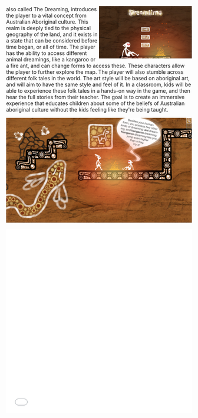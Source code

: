 <img src='/projects/dreamtime/images/menu.png' class='iconDetails' align="right" style="width:50%">
also called The Dreaming, introduces the player to a vital concept from Australian Aboriginal culture. This realm is deeply tied to the physical geography of the land, and it exists in a state that can be considered before time began, or all of time. The player has the ability to access different animal dreamings, like a kangaroo or a fire ant, and can change forms to access these. These characters allow the player to further explore the map. The player will also stumble across different folk tales in the world. The art style will be based on aboriginal art, and will aim to have the same style and feel of it. In a classroom, kids will be able to experience these folk tales in a hands-on way in the game, and then hear the full stories from their teacher. The goal is to create an immersive experience that educates children about some of the beliefs of Australian aboriginal culture without the kids feeling like they're being taught.


![screenshot_1](/projects/dreamtime/images/screenshot_1.png)

<iframe src="/projects/dreamtime/demo/index.html" style="border:0px #000000 none;" name="Game name" scrolling="no" frameborder="1" marginheight="px" marginwidth="320px" width="100%" height="500px"></iframe>
